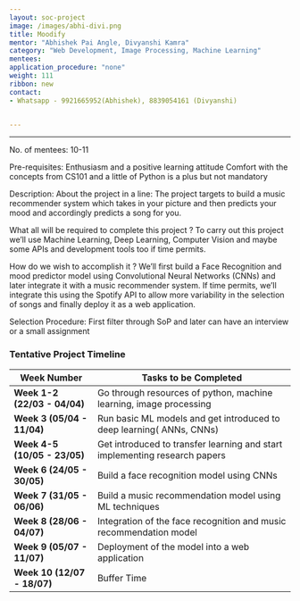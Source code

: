 ```yaml
---
layout: soc-project
image: /images/abhi-divi.png
title: Moodify
mentor: "Abhishek Pai Angle, Divyanshi Kamra"
category: "Web Development, Image Processing, Machine Learning"
mentees:
application_procedure: "none"
weight: 111
ribbon: new
contact:
- Whatsapp - 9921665952(Abhishek), 8839054161 (Divyanshi)


---
```


---

<!--break-->

No. of mentees: 10-11

Pre-requisites: Enthusiasm and a positive learning attitude
Comfort with the concepts from CS101 and a little of Python is a plus but not mandatory


Description:
About the project in a line:
The project targets to build a music recommender system which takes in your picture and then predicts your mood and accordingly predicts a song for you.

What all will be required to complete this project ?
To carry out this project we’ll use Machine Learning, Deep Learning, Computer Vision and maybe some APIs and development tools too if time permits.

How do we wish to accomplish it ?
We’ll first build a Face Recognition and mood predictor model using Convolutional Neural Networks (CNNs) and later integrate it with a music recommender system. If time permits, we’ll integrate this using the Spotify API to allow more variability in the selection of songs and finally deploy it as a web application.

Selection Procedure:
First filter through SoP and later can have an interview or a small assignment


<!--break-->

### Tentative Project Timeline
<!--break-->

|Week Number  | Tasks to be Completed|
|--- | --- | 
|**Week 1-2 (22/03 - 04/04)** | Go through resources of python, machine learning, image processing |
|**Week 3 (05/04 - 11/04)** | Run basic ML models and  get introduced to deep learning( ANNs, CNNs) |
|**Week 4-5 (10/05 - 23/05)** | Get introduced to transfer learning and start implementing research papers |
|**Week 6 (24/05 - 30/05)** | Build a face recognition model using CNNs |
|**Week 7 (31/05 - 06/06)** | Build a music recommendation model using ML techniques  |
|**Week 8 (28/06 - 04/07)** | Integration of the face recognition and music recommendation model |
|**Week 9 (05/07 - 11/07)** | Deployment of the model into a web application  |
|**Week 10 (12/07 - 18/07)** | Buffer Time |



<!--break-->
